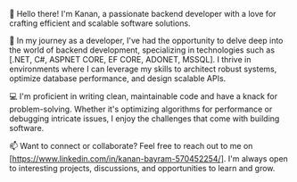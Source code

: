 👋 Hello there! I'm Kanan, a passionate backend developer with a love for crafting efficient and scalable software solutions.

🚀 In my journey as a developer, I've had the opportunity to delve deep into the world of backend development, specializing in technologies such as [.NET, C#, ASPNET CORE, EF CORE, ADONET, MSSQL]. I thrive in environments where I can leverage my skills to architect robust systems, optimize database performance, and design scalable APIs.

💻 I'm proficient in writing clean, maintainable code and have a knack for problem-solving. Whether it's optimizing algorithms for performance or debugging intricate issues, I enjoy the challenges that come with building software.

📫 Want to connect or collaborate? Feel free to reach out to me on [https://www.linkedin.com/in/kanan-bayram-570452254/]. I'm always open to interesting projects, discussions, and opportunities to learn and grow.

<!--
**kananbayramli/kananbayramli** is a ✨ _special_ ✨ repository because its `README.md` (this file) appears on your GitHub profile.

Here are some ideas to get you started:

- 🔭 I’m currently working on ...
- 🌱 I’m currently learning ...
- 👯 I’m looking to collaborate on ...
- 🤔 I’m looking for help with ...
- 💬 Ask me about ...
- 📫 How to reach me: ...
- 😄 Pronouns: ...
- ⚡ Fun fact: ...
-->

